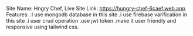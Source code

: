 Site Name: Hngry Chef,
Live Site Link: https://hungry-chef-6caef.web.app
Features:
.I use mongodb database in this site
.i use firebase varification in this site
.i user crud operation
.use jwt token
.make it user friendly and responsive using tailwind css.

